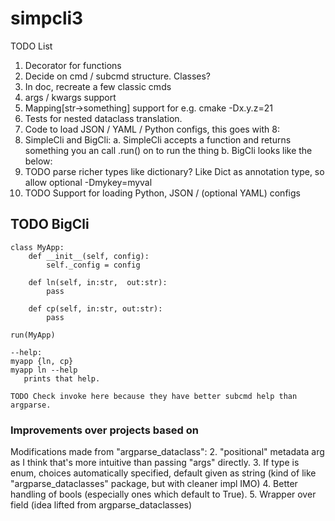 # simpcli3

TODO List
  1. Decorator for functions
  2. Decide on cmd / subcmd structure. Classes?
  3. In doc, recreate a few classic cmds
  4. args / kwargs support
  5. Mapping[str->something] support for e.g. cmake -Dx.y.z=21
  6. Tests for nested dataclass translation.
  7. Code to load JSON / YAML / Python configs, this goes with 8:
  8. SimpleCli and BigCli:
    a. SimpleCli accepts a function and returns something you an call .run() on to run the thing
    b. BigCli looks like the below:
  4. TODO parse richer types like dictionary? Like Dict as annotation type, so allow optional -Dmykey=myval
  5. TODO Support for loading Python, JSON / (optional YAML) configs




## TODO BigCli
```
class MyApp:
    def __init__(self, config):
        self._config = config

    def ln(self, in:str,  out:str):
        pass
    
    def cp(self, in:str, out:str):
        pass

run(MyApp)

--help:
myapp {ln, cp}
myapp ln --help
   prints that help.

TODO Check invoke here because they have better subcmd help than argparse.
```


### Improvements over projects based on
Modifications made from "argparse_dataclass":
  2. "positional" metadata arg as I think that's more intuitive than passing "args" directly.
  3. If type is enum, choices automatically specified, default given as string
     (kind of like "argparse_dataclasses" package, but with cleaner impl IMO)
  4. Better handling of bools (especially ones which default to True).
  5. Wrapper over field (idea lifted from argparse_dataclasses)